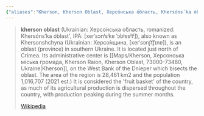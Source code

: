 ```yaml
---
{"aliases":"Kherson, Kherson Oblast, Херсо́нська о́бласть, Khersónsʹka óblast, Khersonshchyna, Херсо́нщина, Kherson region, Kherson district","locations":null,"tag":null,"date":null,"dg-home":false,"dg-publish":true,"dg-pass-frontmatter":true,"location":[46.5421715,33.4079326],"permalink":"/maps/kherson-oblast-ukraine/","dgHomeLink":true,"dgPassFrontmatter":true}
---
```


> **kherson oblast** (Ukrainian: Херсо́нська о́бласть, romanized: Khersónsʹka óblastʹ, IPA: [xerˈsɔnʲsʲkɐ ˈɔbɫɐsʲtʲ]), also known as Khersonshchyna (Ukrainian: Херсо́нщина, [xerˈsɔnʃt͡ʃɪnɐ]), is an oblast (province) in southern Ukraine. It is located just north of Crimea. Its administrative center is [[Maps/Kherson, Херсонська міська громада, Kherson Raion, Kherson Oblast, 73000-73480, Ukraine|Kherson]], on the West Bank of the Dnieper which bisects the oblast. The area of the region is 28,461 km2 and the population 1,016,707 (2021 est.) It is considered the 'fruit basket' of the country, as much of its agricultural production is dispersed throughout the country, with production peaking during the summer months.
>
> [Wikipedia](https://en.wikipedia.org/wiki/Kherson%20Oblast)